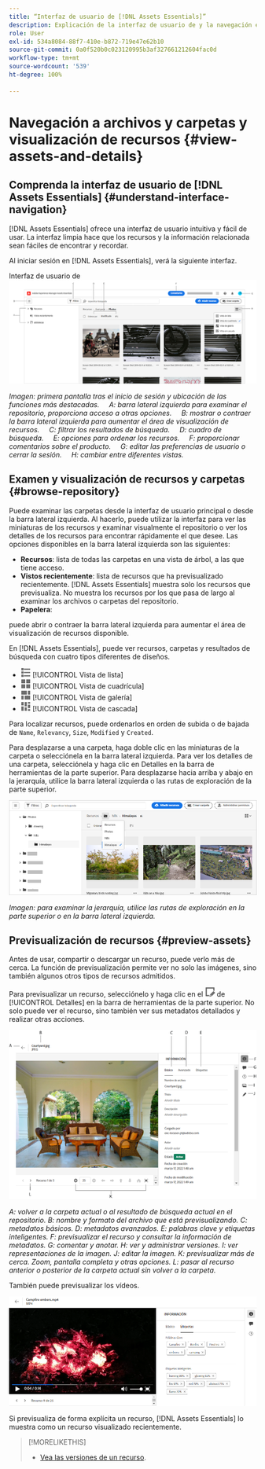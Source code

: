 ```yaml
---
title: “Interfaz de usuario de [!DNL Assets Essentials]”
description: Explicación de la interfaz de usuario de y la navegación en [!DNL Assets Essentials].
role: User
exl-id: 534a8084-88f7-410e-b872-719e47e62b10
source-git-commit: 0a0f520b0c023120995b3af327661212604fac0d
workflow-type: tm+mt
source-wordcount: '539'
ht-degree: 100%

---
```


# Navegación a archivos y carpetas y visualización de recursos {#view-assets-and-details}

<!-- TBD: Give screenshots of all views with many assets. Zoom out to showcase how the thumbnails/tiles flow on the UI in different views. -->

<!-- TBD: The options in left sidebar may change. Shared with me and Shared by me are missing for now. Update this section as UI is updated. -->

## Comprenda la interfaz de usuario de [!DNL Assets Essentials] {#understand-interface-navigation}

[!DNL Assets Essentials] ofrece una interfaz de usuario intuitiva y fácil de usar. La interfaz limpia hace que los recursos y la información relacionada sean fáciles de encontrar y recordar.

Al iniciar sesión en [!DNL Assets Essentials], verá la siguiente interfaz.

<!-- TBD: Update this screenshot. Remove top bar. Remove 2 labels from top bar. -->

Interfaz de usuario de ![[!DNL Assets Essentials]](assets/essentials-interface1.png)

*Imagen: primera pantalla tras el inicio de sesión y ubicación de las funciones más destacadas.*
    *A: barra lateral izquierda para examinar el repositorio, proporciona acceso a otras opciones.*
    *B: mostrar o contraer la barra lateral izquierda para aumentar el área de visualización de recursos.*
    *C: filtrar los resultados de búsqueda.*
    *D: cuadro de búsqueda.*
    *E: opciones para ordenar los recursos.*
    *F: proporcionar comentarios sobre el producto.*
    *G: editar las preferencias de usuario o cerrar la sesión.*
    *H: cambiar entre diferentes vistas.*

<!-- TBD: Need an embedded video here with narration. It has to be hosted on MPC to be embeddable. -->

## Examen y visualización de recursos y carpetas {#browse-repository}

Puede examinar las carpetas desde la interfaz de usuario principal o desde la barra lateral izquierda. Al hacerlo, puede utilizar la interfaz para ver las miniaturas de los recursos y examinar visualmente el repositorio o ver los detalles de los recursos para encontrar rápidamente el que desee. Las opciones disponibles en la barra lateral izquierda son las siguientes:

* **Recursos**: lista de todas las carpetas en una vista de árbol, a las que tiene acceso.
* **Vistos recientemente**: lista de recursos que ha previsualizado recientemente. [!DNL Assets Essentials] muestra solo los recursos que previsualiza. No muestra los recursos por los que pasa de largo al examinar los archivos o carpetas del repositorio.
* **Papelera**:

<!-- TBD: Not sure if we want to publish these right now. CC Libs are beta as per Greg.
* **Libraries**: Access to [!DNL Adobe Creative Cloud Team] (CCT) Libraries view. This view is visible only if the user is entitled to CCT Libraries.
-->

<!-- TBD: My Work Space shows task inbox and it is not visible on AEM Cloud Demos as of now. It is the source of truth server hence not documenting My Work Space option for now.
-->

puede abrir o contraer la barra lateral izquierda para aumentar el área de visualización de recursos disponible.

En [!DNL Assets Essentials], puede ver recursos, carpetas y resultados de búsqueda con cuatro tipos diferentes de diseños.

* ![icono de vista de lista](assets/do-not-localize/list-view.png) [!UICONTROL Vista de lista]
* ![icono de vista de cuadrícula](assets/do-not-localize/grid-view.png) [!UICONTROL Vista de cuadrícula]
* ![icono de vista de galería](assets/do-not-localize/gallery-view.png) [!UICONTROL Vista de galería]
* ![icono de vista de cascada](assets/do-not-localize/waterfall-view.png) [!UICONTROL Vista de cascada]

Para localizar recursos, puede ordenarlos en orden de subida o de bajada de `Name`, `Relevancy`, `Size`, `Modified` y `Created`.

Para desplazarse a una carpeta, haga doble clic en las miniaturas de la carpeta o selecciónela en la barra lateral izquierda. Para ver los detalles de una carpeta, selecciónela y haga clic en Detalles en la barra de herramientas de la parte superior. Para desplazarse hacia arriba y abajo en la jerarquía, utilice la barra lateral izquierda o las rutas de exploración de la parte superior.

![Examen de carpetas](assets/browsing-folders.png)

*Imagen: para examinar la jerarquía, utilice las rutas de exploración en la parte superior o en la barra lateral izquierda.*

## Previsualización de recursos {#preview-assets}

Antes de usar, compartir o descargar un recurso, puede verlo más de cerca. La función de previsualización permite ver no solo las imágenes, sino también algunos otros tipos de recursos admitidos.

Para previsualizar un recurso, selecciónelo y haga clic en el ![icono de detalles](assets/do-not-localize/edit-in-icon.png) de [!UICONTROL Detalles] en la barra de herramientas de la parte superior. No solo puede ver el recurso, sino también ver sus metadatos detallados y realizar otras acciones.

![Previsualización de un recurso](assets/preview-asset.png)

*A: volver a la carpeta actual o al resultado de búsqueda actual en el repositorio.*
*B: nombre y formato del archivo que está previsualizando.*
*C: metadatos básicos.*
*D: metadatos avanzados.*
*E: palabras clave y etiquetas inteligentes.*
*F: previsualizar el recurso y consultar la información de metadatos.*
*G: comentar y anotar.*
*H: ver y administrar versiones.*
*I: ver representaciones de la imagen.*
*J: editar la imagen.*
*K: previsualizar más de cerca. Zoom, pantalla completa y otras opciones.*
*L: pasar al recurso anterior o posterior de la carpeta actual sin volver a la carpeta.*

También puede previsualizar los vídeos.

![Previsualización de vídeo](/help/assets/preview-video.png)

Si previsualiza de forma explícita un recurso, [!DNL Assets Essentials] lo muestra como un recurso visualizado recientemente.

<!-- TBD: Describe the options.

Explicitly previewed assets are displayed as recently viewed assets. Give screenshot of this.
Other use cases after previewing.
-->

>[!MORELIKETHIS]
>
>* [Vea las versiones de un recurso](/help/manage-organize.md#view-versions).

